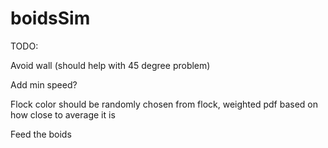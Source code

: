 # boidsSim

TODO:

Avoid wall (should help with 45 degree problem)

Add min speed?

Flock color should be randomly chosen from flock, weighted pdf based on how close to average it is

Feed the boids
